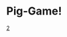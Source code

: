 # Pig-Game!
[2](https://user-images.githubusercontent.com/78405189/179364982-a15fdebc-34ab-4269-b021-d104e818755e.jpg)
